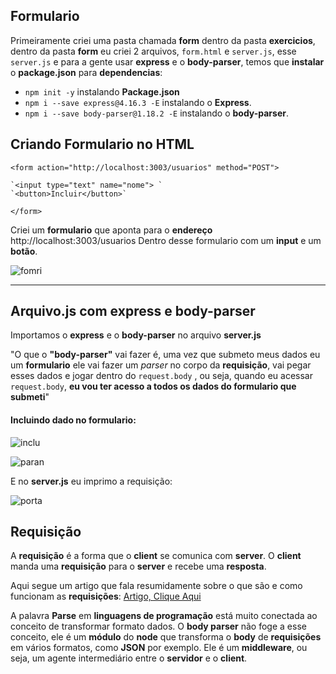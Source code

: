 ## Formulario
Primeiramente criei uma pasta chamada **form** dentro da pasta **exercicios**, dentro da pasta **form** eu criei 2 arquivos, `form.html` e `server.js`, esse `server.js` e para a gente usar **express** e o **body-parser**, temos que **instalar** o **package.json** para **dependencias**:

* `npm init -y` instalando **Package.json**
* `npm i --save express@4.16.3 -E` instalando o **Express**.
* `npm i --save body-parser@1.18.2 -E` instalando o **body-parser**.

## Criando Formulario no HTML
`<form action="http://localhost:3003/usuarios" method="POST">`

    `<input type="text" name="nome"> `
    `<button>Incluir</button>`
`</form>`

Criei um **formulario** que aponta para o **endereço** http://localhost:3003/usuarios 
Dentro desse formulario com um **input** e um **botão**.

![fomri](https://user-images.githubusercontent.com/62820033/82159401-2dc10f00-9864-11ea-9896-917c316f7181.png)

---

## Arquivo.js com express e body-parser
Importamos o **express** e o **body-parser** no arquivo **server.js**

"O que o **"body-parser"** vai fazer é, uma vez que submeto meus dados eu um **formulario** ele vai fazer um *parser* no corpo da **requisição**, vai pegar esses dados e jogar dentro do `request.body` , ou seja, quando eu acessar `request.body`, **eu vou ter acesso a todos os dados do formulario que submeti**"


#### Incluindo dado no formulario:

![inclu](https://user-images.githubusercontent.com/62820033/82159500-e12a0380-9864-11ea-824d-c13a46914301.png)

![paran](https://user-images.githubusercontent.com/62820033/82159504-e9823e80-9864-11ea-8826-1f9ae610c3b5.png)

E no **server.js** eu imprimo a requisição:

![porta](https://user-images.githubusercontent.com/62820033/82159514-fdc63b80-9864-11ea-8645-fa53ec92ec3d.png)


## Requisição 
A **requisição** é a forma que o **client** se comunica com **server**. O **client** manda uma **requisição** para o **server** e recebe uma **resposta**.

Aqui segue um artigo que fala resumidamente sobre o que são e como funcionam as **requisições**:
[Artigo, Clique Aqui](https://medium.com/clebertech/como-funciona-uma-requisi%C3%A7%C3%A3o-http-cf76f66fe36e) 

A palavra **Parse** em **linguagens de programação** está muito conectada ao conceito de transformar formato dados. O **body parser** não foge a esse conceito, ele é um **módulo** do **node** que transforma o **body** de **requisições** em vários formatos, como **JSON** por exemplo. Ele é um **middleware**, ou seja, um agente intermediário entre o **servidor** e o **client**.
